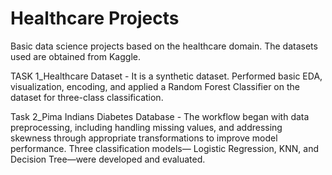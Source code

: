 # Healthcare Projects
Basic data science projects based on the healthcare domain. The datasets used are obtained from Kaggle.

TASK 1_Healthcare Dataset - It is a synthetic dataset. Performed basic EDA, visualization, encoding, and applied a Random Forest Classifier on the dataset for three-class classification.

Task 2_Pima Indians Diabetes Database - The workflow began with data preprocessing, including handling missing values, and addressing skewness through appropriate transformations to improve model performance. Three classification models— Logistic Regression, KNN, and Decision Tree—were developed and evaluated.
